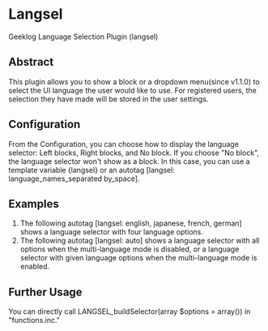 # Langsel

Geeklog Language Selection Plugin (langsel) 

## Abstract
This plugin allows you to show a block or a dropdown menu(since v1.1.0) to select the UI language the user would like to use.  For registered users, the selection they have made will be stored in the user settings.

## Configuration
From the Configuration, you can choose how to display the language selector: Left blocks, Right blocks, and No block.
If you choose "No block", the language selector won't show as a block.  In this case, you can use a template variable {langsel} or an autotag \[langsel: language_names_separated by_space\].

## Examples

1. The following autotag \[langsel: english, japanese, french, german\] shows a language selector with four language options.
2. The following autotag \[langsel: auto\] shows a language selector with all options when the multi-language mode is disabled, or a language selector with given language options when the multi-language mode is enabled.

## Further Usage

You can directly call LANGSEL_buildSelector(array $options = array()) in "functions.inc."
  